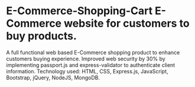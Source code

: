 # E-Commerce-Shopping-Cart E-Commerce website for customers to buy products.
A full functional web based E-Commerce shopping product to enhance customers buying experience.
Improved web security by 30% by implementing passport.js and express-validator to authenticate client information. 
Technology used: HTML, CSS, Express.js, JavaScript, Bootstrap, jQuery, NodeJS, MongoDB.

